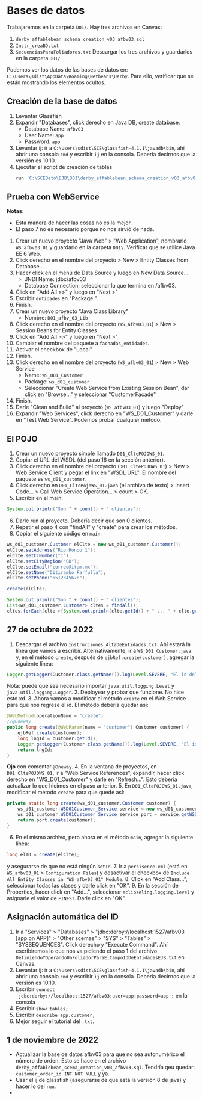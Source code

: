 # Bases de datos

Trabajaremos en la carpeta `D01/`. Hay tres archivos en Canvas:
1. `derby_affablebean_schema_creation_v03_afbv03.sql`
2. `Instr_creaBD.txt`
3. `SecuenciasParaFoliadores.txt`
Descargar los tres archivos y guardarlos en la carpeta `D01/`

Podemos ver los datos de las bases de datos en: `C:\Users\sdist\AppData\Roaming\Netbeans\Derby`. Para ello, verificar que se están mostrando los elementos ocultos.

## Creación de la base de datos
1. Levantar Glassfish
2. Expandir "Databases", click derecho en Java DB, create database.
	- Database Name: `afbv03`
	- User Name: `app`
	- Password: `app`
3. Levantar ij: ir a `C:\Users\sdist\SCE\glassfish-4.1.1\javadb\bin`, ahí abrir una consola `cmd` y escribir `ij` en la consola. Debería decirnos que la versión es 10.10.
4. Ejecutar el script de creación de tablas
	```bash
	run 'C:\SCEBeto\EJB\D01\derby_affablebean_schema_creation_v03_afbv03.sql';
	```

## Prueba con WebService
**Notas**: 
- Esta manera de hacer las cosas no es la mejor.
- El paso 7 no es necesario porque no nos sirvió de nada.
1. Crear un nuevo proyecto "Java Web" > "Web Application", nombrarlo `WS_afbv03_01` y guardarlo en la carpeta `D01\`. Verificar que se utilice Java EE 6 Web.
2. Click derecho en el nombre del proyecto > New > Entity Classes from Database...
3. Hacer click en el menú de Data Source y luego en New Data Source...
	- JNDI Name: jdbc/afbv03
	- Database Connection: seleccionar la que termina en /afbv03.
4. Click en "Add All >>" y luego en "Next >"
5. Escribir `entidades` en "Package:".
6. Finish.
7. Crear un nuevo proyecto "Java Class Library"
	- Nombre: `D01_afbv_03_Lib`
8. Click derecho en el nombre del proyecto (`WS_afbv03_01`) > New > Session Beans for Entity Classes
9. Click en "Add All >>" y luego en "Next >"
10. Cambiar el nombre del paquete a `fachadas_entidades`.
11. Activar el checkbox de "Local"
12. Finish.
13. Click derecho en el nombre del proyecto (`WS_afbv03_01`) > New > Web Service
	- Name: `WS_D01_Customer`
	- Package: `ws_d01_customer`
	- Seleccionar "Create Web Service from Existing Session Bean", dar click en "Browse..." y seleccionar "CustomerFacade"
14. Finish.
15. Darle "Clean and Build" al proyecto (`WS_afbv03_01`) y luego "Deploy"
16. Expandir "Web Services", click derecho en "WS_D01_Customer" y darle en "Test Web Service". Podemos probar cualquier método.

## El POJO
1. Crear un nuevo proyecto simple llamado `D01_CltePOJOWS_01`.
2. Copiar el URL del WSDL (del paso 16 en la sección anterior).
3. Click derecho en el nombre del proyecto (`D01_CltePOJOWS_01`) > New > Web Service Client y pegar el link en "WSDL URL". El nombre del paquete es `ws_d01_customer`.
4. Click derecho en `D01_CltePojoWS_01.java` (el archivo de texto) > Insert Code... > Call Web Service Operation... > count > OK.
5. Escribir en el main:
```java
System.out.prinln("Son " + count() + " clientes");
```
6. Darle run al proyecto. Debería decir que son 0 clientes.
7. Repetir el paso 4 con "findAll" y "create" para crear los métodos.
8. Copiar el siguiente código en `main`:
```java
ws_d01_customer.Customer elClte = new ws_d01_customer.Customer();
elClte.setAddress("Río Hondo 1");
elClte.setCcNumber("1");
elClte.setCityRegion("CD");
elClte.setEmail("correo@itam.mx");
elClte.setName("Ditirambo Farfulla");
elClte.setPhone("5512345678");

create(elClte);

System.out.prinln("Son " + count() + " clientes");
List<ws_d01_customer.Customer> cltes = findAll();
cltes.forEach(clte->{System.out.prinln(clte.getId() + " ... " + clte.getName());});
```

## 27 de octubre de 2022
1. Descargar el archivo `Instrucciones_AltaDeEntidades.txt`. Ahí estará la línea que vamos a escribir. Alternativamente, ir a `WS_D01_Customer.java` y, en el método `create`, después de `ejbRef.create(customer)`, agregar la siguiente línea:
```java
Logger.getLogger(Customer.class.getName()).log(Level.SEVERE, "El id del nuevo cliente es {0}", customer.toString());
```
Nota: puede que sea necesario importar `java.util.logging.Level` y `java.util.logging.Logger`.
2. Deployear y probar que funcione. No hice esto xd.
3. Ahora vamos a modificar el método `create` en el Web Service para que nos regrese el id. El método debería quedar así:
```java
@WebMethod(operationName = "create")
//@Oneway
public long create(@WebParam(name = "customer") Customer customer) {
	ejbRef.create(customer);
	long lngId = customer.getId();
	Logger.getLogger(Customer.class.getName()).log(Level.SEVERE, "El id del nuevo cliente es {0}", customer.toString());
	return lngId;
}
```
**Ojo** con comentar `@Oneway`.
4. En la ventana de proyectos, en `D01_CltePOJOWS_01`, ir a "Web Service References", expandir, hacer click derecho en "WS_D01_Customer" y darle en "Refresh...". Esto debería actualizar lo que hicimos en el paso anterior.
5. En `D01_CltePOJOWS_01.java`, modificar el método `create` para que quede así:
```java
private static long create(ws_d01_customer.Customer customer) {
	ws_d01_customer.WSD01Customer_Service service = new ws_d01_customer.WSD01Customer_Service();
	ws_d01_customer.WSD01Customer_Service service port = service.getWSD01CustomerPort();
	return port.create(customer);
}
```
6. En el mismo archivo, pero ahora en el método `main`, agregar la siguiente línea:
```java
long elID = create(elClte);
```
y asegurarse de que no está ningún `setId`.
7. Ir a `persisence.xml` (está en `WS_afbv03_01` > `Configuration Files`) y desactivar el checkbox de `Include All Entity Classes in "WS_afbv03_01" Module`. 
8. Click en "Add Class...", seleccionar todas las clases y darle click en "OK".
9. En la sección de Properties, hacer click en "Add...", seleccionar `eclipseling.logging.level` y asignarle el valor de `FINEST`. Darle click en "OK".

## Asignación automática del ID
1. Ir a "Services" > "Databases" > "jdbc:derby://localhost:1527/afbv03 \[app on APP\]" > "Other scemas" > "SYS" > "Tables" > "SYSSEQUENCES". Click derecho y "Execute Command". Ahí escribiremos lo que nos va pidiendo el paso 1 del archivo `DefiniendoYOperandoUnFoliadorParaElCampoIdDeEntidadesEJB.txt` en Canvas.
2.  Levantar ij: ir a `C:\Users\sdist\SCE\glassfish-4.1.1\javadb\bin`, ahí abrir una consola `cmd` y escribir `ij` en la consola. Debería decirnos que la versión es 10.10.
3. Escribir `connect 'jdbc:derby://localhost:1527/afbv03;user=app;password=app';` en la consola
4. Escribir `show tables;`
5. Escribir `describe app.customer;`
6. Mejor seguir el tutorial del `.txt`.

## 1 de noviembre de 2022
- Actualizar la base de datos afbv03 para que no sea autonumérico el número de orden. Esto se hace en el archivo `derby_affablebean_scema_creation_v03_afbv03.sql`. Tendría qeu quedar: `customer_order_id INT NOT NULL` y ya.
- Usar el ij de glassfish (asegurarse de que está la versión 8 de java) y hacer lo del `run`.
- 